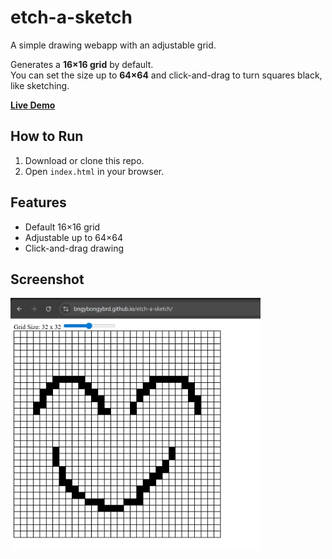 # etch-a-sketch

A simple drawing webapp with an adjustable grid.

Generates a **16×16 grid** by default.  
You can set the size up to **64×64** and click-and-drag to turn squares black, like sketching.

[**Live Demo**](https://bngybongybrd.github.io/etch-a-sketch/)

## How to Run
1. Download or clone this repo.
2. Open `index.html` in your browser.

## Features
- Default 16×16 grid
- Adjustable up to 64×64
- Click-and-drag drawing

## Screenshot
<img src="images/Screenshot.png" alt="Sketch Grid Screenshot" width="400">
